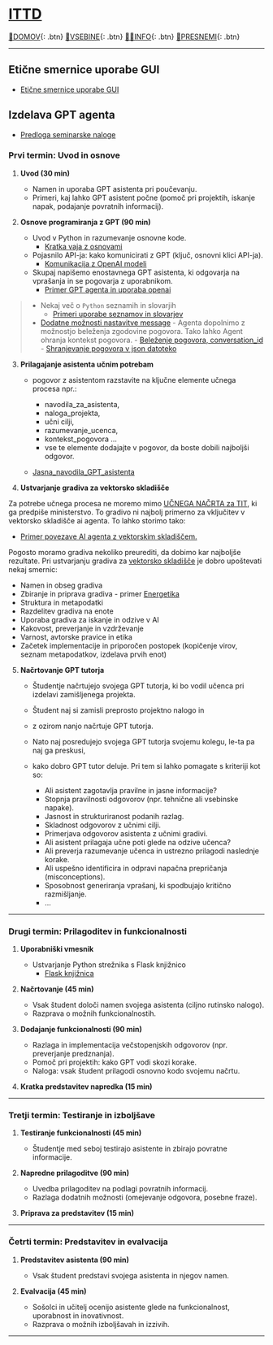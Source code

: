 # [ITTD](../../index)
[🏡DOMOV](../../index){: .btn}
[📝VSEBINE](../../Vsebine/index.md){: .btn}
[👨‍🎓INFO](../../info){: .btn}
[💾PRESNEMI](../../Presnemi/index){: .btn}

---
## Etične smernice uporabe GUI

- [Etične smernice uporabe GUI](./PeF_Smernice_za_GUI.pdf)

## Izdelava GPT agenta

- [Predloga seminarske naloge](./predloga_seminarske_naloge.md)

### **Prvi termin: Uvod in osnove**
1. **Uvod (30 min)**  
   - Namen in uporaba GPT asistenta pri poučevanju.  
   - Primeri, kaj lahko GPT asistent počne (pomoč pri projektih, iskanje napak, podajanje povratnih informacij).  

2. **Osnove programiranja z GPT (90 min)** 
    - Uvod v Python in razumevanje osnovne kode.  
        - [Kratka vaja z osnovami](./100_osnove_python_programiranja.md)
    - Pojasnilo API-ja: kako komunicirati z GPT (ključ, osnovni klici API-ja).  
        - [Komunikacija z OpenAI modeli](./200_OpenAI_API_modeli.md)
    - Skupaj napišemo enostavnega GPT asistenta, ki odgovarja na vprašanja in se pogovarja z uporabnikom.
        - [Primer GPT agenta in uporaba openai](./300_Terminal_GPT_agent_v1.md)
>
>    - Nekaj več o `Python` seznamih in slovarjih
>        - [Primeri uporabe seznamov in slovarjev](./310_python_seznami_in_slovarji.md)
>    - [Dodatne možnosti nastavitve message](./320_message_role.md)
    - Agenta dopolnimo z možnostjo beleženja zgodovine pogovora. Tako lahko Agent ohranja kontekst pogovora.
        - [Beleženje pogovora, conversation_id](./350_Terminal_GPT_agent_v2.md)
        - [Shranjevanje pogovora v json datoteko](./600_shranjevanje_pogovora.md)

3. **Prilagajanje asistenta učnim potrebam**

    - pogovor z asistentom razstavite na ključne elemente učnega procesa npr.:
        - navodila_za_asistenta,
        - naloga_projekta,
        - učni cilji,
        - razumevanje_ucenca,
        - kontekst_pogovora ...
        - vse te elemente dodajajte v pogovor, da boste dobili najboljši odgovor.

    - [Jasna_navodila_GPT_asistenta](./700_Jasna_navodila_GPT_asistenta.md)

4. **Ustvarjanje gradiva za vektorsko skladišče**

Za potrebe učnega procesa ne moremo mimo [UČNEGA NAČRTA za TIT](https://www.gov.si/assets/ministrstva/MVI/Dokumenti/Osnovna-sola/Ucni-nacrti/Ucni-nacrti/2025/UN_OS/Didakticna_priporocila_k_ucnemu_nacrtu_tehnika_in_tehnologija_2025.pdf), ki ga predpiše ministerstvo. To gradivo ni najbolj primerno za vključitev v vektorsko skladišče ai agenta. To lahko storimo tako:

- [Primer povezave AI agenta z vektorskim skladiščem.](./712_VectorStore_ai_agent_call.md)

Pogosto moramo gradiva nekoliko preurediti, da dobimo kar najboljše rezultate. Pri ustvarjanju gradiva za [vektorsko skladišče](./710_Vectore_store.md) je dobro upoštevati nekaj smernic:

- Namen in obseg gradiva
- Zbiranje in priprava gradiva - primer [Energetika](./711_Primer_gradiva_Energetika_TIT.md)
- Struktura in metapodatki
- Razdelitev gradiva na enote
- Uporaba gradiva za iskanje in odzive v AI
- Kakovost, preverjanje in vzdrževanje
- Varnost, avtorske pravice in etika
- Začetek implementacije in priporočen postopek (kopičenje virov, seznam metapodatkov, izdelava prvih enot)

5. **Načrtovanje GPT tutorja**  
    - Študentje načrtujejo svojega GPT tutorja, ki bo vodil učenca pri izdelavi zamišljenega projekta.
    - Študent naj si zamisli preprosto projektno nalogo in 
    - z ozirom nanjo načrtuje GPT tutorja.

    - Nato naj posredujejo svojega GPT tutorja svojemu kolegu, le-ta pa naj ga preskusi,
    - kako dobro GPT tutor deluje. Pri tem si lahko pomagate s kriteriji kot so:
        - Ali asistent zagotavlja pravilne in jasne informacije?
        - Stopnja pravilnosti odgovorov (npr. tehnične ali vsebinske napake).
        - Jasnost in strukturiranost podanih razlag.
        - Skladnost odgovorov z učnimi cilji.
        - Primerjava odgovorov asistenta z učnimi gradivi.
        - Ali asistent prilagaja učne poti glede na odzive učenca?
        - Ali preverja razumevanje učenca in ustrezno prilagodi naslednje korake.
        - Ali uspešno identificira in odpravi napačna prepričanja (misconceptions).
        - Sposobnost generiranja vprašanj, ki spodbujajo kritično razmišljanje.
        - ...
---

### **Drugi termin: Prilagoditev in funkcionalnosti**
1. **Uporabniški vmesnik**

    - Ustvarjanje Python strežnika s Flask knjižnico
        - [Flask knjižnica](./800_Flask_strežnik.md)

2. **Načrtovanje (45 min)**  
   - Vsak študent določi namen svojega asistenta (ciljno rutinsko nalogo).  
   - Razprava o možnih funkcionalnostih.

3. **Dodajanje funkcionalnosti (90 min)**  
   - Razlaga in implementacija večstopenjskih odgovorov (npr. preverjanje predznanja).  
   - Pomoč pri projektih: kako GPT vodi skozi korake.  
   - Naloga: vsak študent prilagodi osnovno kodo svojemu načrtu.

4. **Kratka predstavitev napredka (15 min)**  

---

### **Tretji termin: Testiranje in izboljšave**
1. **Testiranje funkcionalnosti (45 min)**  
   - Študentje med seboj testirajo asistente in zbirajo povratne informacije.  

2. **Napredne prilagoditve (90 min)**  
   - Uvedba prilagoditev na podlagi povratnih informacij.  
   - Razlaga dodatnih možnosti (omejevanje odgovora, posebne fraze).  

3. **Priprava za predstavitev (15 min)**  

---

### **Četrti termin: Predstavitev in evalvacija**
1. **Predstavitev asistenta (90 min)**  
   - Vsak študent predstavi svojega asistenta in njegov namen.  

2. **Evalvacija (45 min)**  
   - Sošolci in učitelj ocenijo asistente glede na funkcionalnost, uporabnost in inovativnost.  
   - Razprava o možnih izboljšavah in izzivih.  

---
